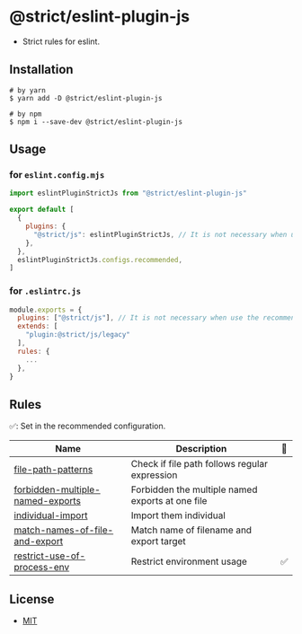 # @strict/eslint-plugin-js
- Strict rules for eslint.

## Installation

```shell
# by yarn
$ yarn add -D @strict/eslint-plugin-js

# by npm
$ npm i --save-dev @strict/eslint-plugin-js
```

## Usage

### for `eslint.config.mjs`
```js
import eslintPluginStrictJs from "@strict/eslint-plugin-js"

export default [
  {
    plugins: {
      "@strict/js": eslintPluginStrictJs, // It is not necessary when use the recommended config
    },
  },
  eslintPluginStrictJs.configs.recommended,
]
```

### for `.eslintrc.js`

```js
module.exports = {
  plugins: ["@strict/js"], // It is not necessary when use the recommended config
  extends: [
    "plugin:@strict/js/legacy"
  ],
  rules: {
    ...
  },
}
```

## Rules

✅: Set in the recommended configuration.

| Name                                                                               | Description                                      | 💼 |
|------------------------------------------------------------------------------------|--------------------------------------------------|----|
| [file-path-patterns](docs/rules/file-path-patterns.md)                             | Check if file path follows regular expression    |    |
| [forbidden-multiple-named-exports](docs/rules/forbidden-multiple-named-exports.md) | Forbidden the multiple named exports at one file |    |
| [individual-import](docs/rules/individual-import.md)                               | Import them individual                           |    |
| [match-names-of-file-and-export](docs/rules/match-names-of-file-and-export.md)     | Match name of filename and export target         |    |
| [restrict-use-of-process-env](docs/rules/restrict-use-of-process-env.md)           | Restrict environment usage                       | ✅  |

## License
- [MIT](LICENSE)
